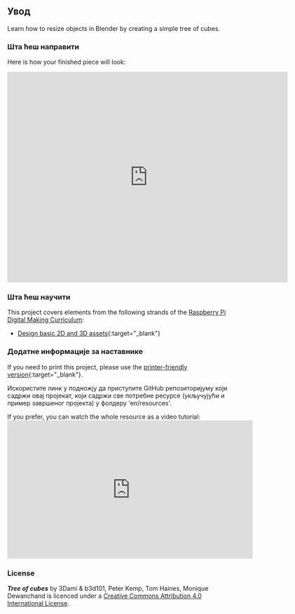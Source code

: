 ## Увод

Learn how to resize objects in Blender by creating a simple tree of cubes.

### Шта ћеш направити

Here is how your finished piece will look:

<div class="sketchfab-embed-wrapper">
  <iframe width="640" height="480" src="https://sketchfab.com/models/0e62596168f84ea0a40b4644c4ecc3f2/embed" frameborder="0" allowvr allowfullscreen mozallowfullscreen="true" webkitallowfullscreen="true" onmousewheel=""></iframe>
</div>

### Шта ћеш научити

This project covers elements from the following strands of the [Raspberry Pi Digital Making Curriculum](http://rpf.io/curriculum):

+ [Design basic 2D and 3D assets](https://curriculum.raspberrypi.org/design/creator/){:target="_blank"}

### Додатне информације за наставнике

If you need to print this project, please use the [printer-friendly version](https://projects.raspberrypi.org/en/projects/blender-tree-of-cubes/print){:target="_blank"}.

Искористите линк у подножју да приступите GitHub репозиторијуму који садржи овај пројекат, који садржи све потребне ресурсе (укључујући и пример завршеног пројекта) у фолдеру 'en/resources'.

If you prefer, you can watch the whole resource as a video tutorial: <iframe width="560" height="315" src="https://www.youtube.com/embed/Urh8iActMqA?rel=0" frameborder="0" allowfullscreen mark="crwd-mark"></iframe> 

### License

***Tree of cubes*** by 3Dami & b3d101, Peter Kemp, Tom Haines, Monique Dewanchand is licenced under a [Creative Commons Attribution 4.0 International License](http://creativecommons.org/licenses/by-sa/4.0/).